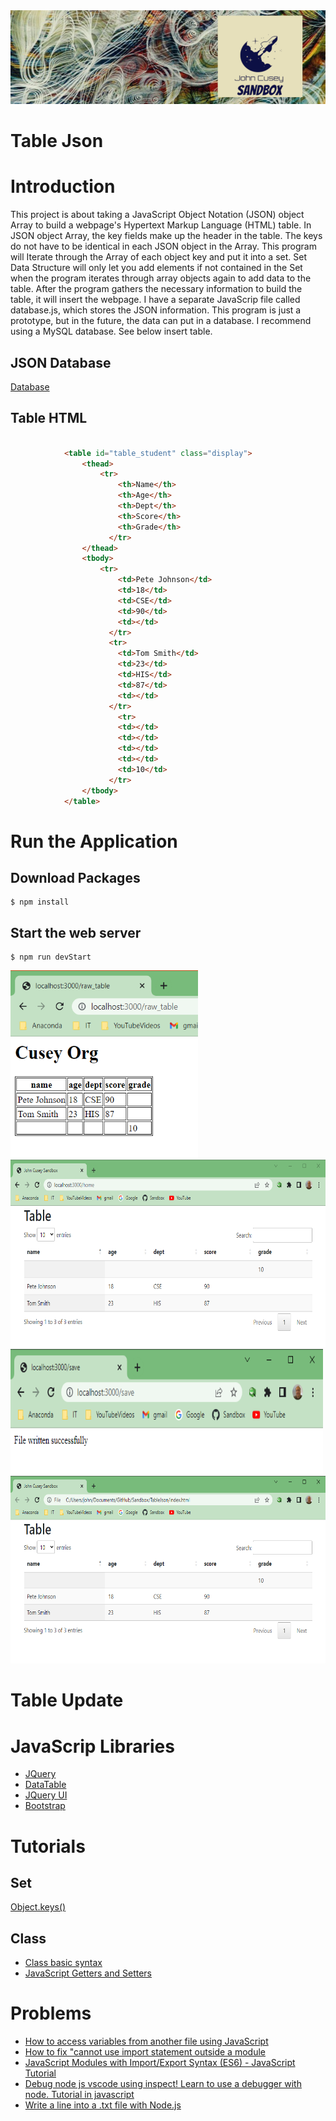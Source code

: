 <img src="https://github.com/johncuseysan/GettingStarted/blob/main/SanBanner.png" alt="John Cusey Sandbox Logo" height="150" width="1000">

# Table Json

# Introduction     

This project is about taking a JavaScript Object Notation (JSON) object Array to build a webpage's Hypertext Markup Language (HTML) table. In JSON object Array, the key fields make up the header in the table. The keys do not have to be identical in each JSON object in the Array. This program will Iterate through the Array of each object key and put it into a set. Set Data Structure will only let you add elements if not contained in the Set when the program iterates through array objects again to add data to the table. After the program gathers the necessary information to build the table, it will insert the webpage. I have a  separate JavaScrip file called database.js, which stores the JSON information. This program is just a prototype, but in the future, the data can put in a database. I  recommend using a  MySQL database. See below insert table. 

## JSON Database      
[Database](https://github.com/johncuseysan/TableJson/blob/main/public/js/database.js)

## Table HTML     
```HTML

            <table id="table_student" class="display">
                <thead>
                    <tr>
                        <th>Name</th>
                        <th>Age</th>
                        <th>Dept</th>
                        <th>Score</th>
                        <th>Grade</th>
                      </tr>
                </thead>
                <tbody>
                    <tr>
                        <td>Pete Johnson</td>
                        <td>18</td>
                        <td>CSE</td>
                        <td>90</td>
                        <td></td>
                      </tr>
                      <tr>
                        <td>Tom Smith</td>
                        <td>23</td>
                        <td>HIS</td>
                        <td>87</td>
                        <td></td>
                      </tr>
                        <tr>
                        <td></td>
                        <td></td>
                        <td></td>
                        <td></td>
                        <td>10</td>
                      </tr>
                </tbody>
            </table>

```
# Run the Application 

## Download Packages

```
$ npm install
```

## Start the web server

```
$ npm run devStart
```

<img src="https://github.com/johncuseysan/GettingStarted/blob/main/RepositoriesImages/TableJson/raw_api.png" alt="Raw API" height="300" width="300">

<img src="https://github.com/johncuseysan/GettingStarted/blob/main/RepositoriesImages/TableJson/home_api.png" alt="Home API" height="300" width="550">

<img src="https://github.com/johncuseysan/GettingStarted/blob/main/RepositoriesImages/TableJson/save_api.png" alt="Save API" height="200" width="500">

<img src="https://github.com/johncuseysan/GettingStarted/blob/main/RepositoriesImages/TableJson/local_file.png" alt="Local File" height="300" width="550">

# Table Update

# JavaScrip Libraries      
* [JQuery](https://jquery.com/)   
* [DataTable](https://datatables.net/)   
* [JQuery UI](https://jqueryui.com/)   
* [Bootstrap](https://getbootstrap.com/)   

# Tutorials    

## Set    
[Object.keys()](https://developer.mozilla.org/en-US/docs/Web/JavaScript/Reference/Global_Objects/Object/keys)

## Class
* [Class basic syntax](https://javascript.info/class)
* [JavaScript Getters and Setters](https://www.javascripttutorial.net/es6/javascript-getters-and-setters/)

# Problems   
* [How to access variables from another file using JavaScript](https://www.geeksforgeeks.org/how-to-access-variables-from-another-file-using-javascript/)   
* [How to fix "cannot use import statement outside a module](https://flaviocopes.com/fix-cannot-use-import-outside-module/)
* [JavaScript Modules with Import/Export Syntax (ES6) - JavaScript Tutorial](https://www.youtube.com/watch?v=s9kNndJLOjg)
* [Debug node js vscode using inspect! Learn to use a debugger with node. Tutorial in javascript](https://www.youtube.com/watch?v=FMsNsSHhRC8)
* [Write a line into a .txt file with Node.js](https://stackoverflow.com/questions/33418777/write-a-line-into-a-txt-file-with-node-js)